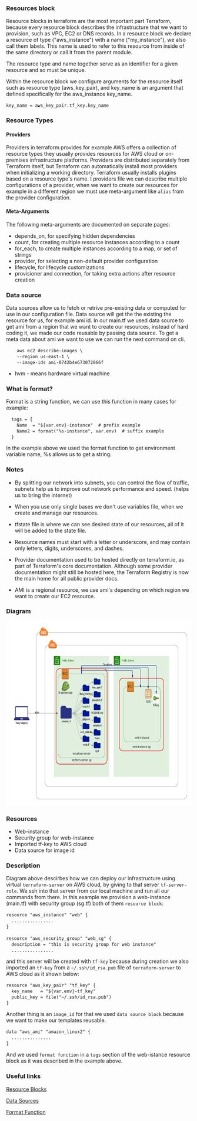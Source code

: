 ### Resources block

Resource blocks in terraform are the most important part Terraform, because every resource block describes the infrastructure that we want to provision, such as VPC, EC2 or DNS records. In a resource block we declare a resource of type ("aws_instance") with a name ("my_instance"), we also call them labels. This name is used to refer to this resource from inside of the same directory or call it from the parent module.

The resource type and name together serve as an identifier for a given resource and so must be unique.

Within the resource block we configure arguments for the resource itself such as resource type (aws_key_pair), and key_name is an argument that defined specifically for the aws_instance key_name.
```
key_name = aws_key_pair.tf_key.key_name
```

### Resource Types

#### Providers

Providers in terraform provides for example AWS offers a collection of resource types they usually provides resources for  AWS cloud or on-premises infrastructure platforms. Providers are distributed separately from Terraform itself, but Terraform can automatically install most providers when initializing a working directory. Terraform usually installs plugins based on a resource type's name. I providers file we can describe multiple configurations of a provider, when we want to create our resources  for example in a different region we must use meta-argument like ```alias``` from the provider configuration.

#### Meta-Arguments

The following meta-arguments are documented on separate pages:

- depends_on, for specifying hidden dependencies
- count, for creating multiple resource instances according to a count
- for_each, to create multiple instances according to a map, or set of strings
- provider, for selecting a non-default provider configuration
- lifecycle, for lifecycle customizations
- provisioner and connection, for taking extra actions after resource creation 
 
### Data source

Data sources allow us to fetch or retrive pre-existing data or computed for use in our configuration file. Data source will get the the existing the resource for us, for example ami id. In our main.tf we used data source to get ami from a region that we want to create our resources, instead of hard coding it, we made our code reusable by passing data source. To get a meta data about ami we want to use we can run the next command on cli.
```
    aws ec2 describe-images \
    --region us-east-1 \
    --image-ids ami-0742b4e673072066f
```

* hvm - means hardware virtual machine

### What is format?

Format is a string function, we can use this function in many cases for example:
```
  tags = {
    Name  = "${var.env}-instance"  # prefix example
    Name2 = format("%s-instance", var.env)  # suffix example
  }
```
In the example above we used the format function to get environment variable name, %s allows us to get a string.

### Notes 

-  By splitting our network into subnets, you can control the flow of traffic, subnets help us to improve out network performance and speed. (helps us to bring the internet)

- When you use only single bases we don't use variables file, when we create and manage our resources.

- tfstate file is where we can see desired state of our resources, all of it will be added to the state file.

- Resource names must start with a letter or underscore, and may contain only letters, digits, underscores, and dashes.

- Provider documentation used to be hosted directly on terraform.io, as part of Terraform's core documentation. Although some provider documentation might still be hosted here, the Terraform Registry is now the main home for all public provider docs.

- AMI is a regional resource, we use ami's depending on which region we want to create our EC2 resource.

### Diagram

<img src="aws_image/diagram.png" alt="aws" width="800" height="500">

### Resources

- Web-instance
- Security group for web-instance
- Imported tf-key to AWS cloud
- Data source for image id

### Description

Diagram above descirbes how we can deploy our infrastructure using virtual ```terraform-server``` on AWS cloud, by giving to that server ```tf-server-role```. We ssh into that server from our local machine and run all our commands from there. In this example we provision a web-instance (main.tf) with security group (sg.tf) both of them ```resource block```:
```
resource "aws_instance" "web" {
  ................
}

resource "aws_security_group" "web_sg" {
  description = "this is security group for web instance"
  ................
```

and this server will be created with ```tf-key``` because during creation we also imported an ```tf-key``` from a ```~/.ssh/id_rsa.pub``` file of ```terraform-server``` to AWS cloud as it shown below:

```
resource "aws_key_pair" "tf_key" {
  key_name   = "${var.env}-tf_key"
  public_key = file("~/.ssh/id_rsa.pub")
}
```

Another thing is an ```image_id``` for that we used ```data source block``` because we want to make our templates reusable.
```
data "aws_ami" "amazon_linux2" {
  ...............
}
```
And we used ```format function``` in a ```tags``` section of the web-istance resource block as it was described in the example above.

### Useful links

[Resource Blocks](https://www.terraform.io/docs/language/resources/syntax.html)

[Data Sources](https://www.terraform.io/docs/language/data-sources/index.html)

[Format Function](https://www.terraform.io/docs/language/functions/format.html)
